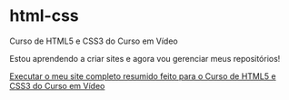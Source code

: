 # html-css
Curso de HTML5 e CSS3 do Curso em Vídeo

Estou aprendendo a criar sites e agora vou gerenciar meus repositórios!

<a href="https://novogui.github.io/html-css/Desafios/d010/index.html">Executar o meu site completo resumido feito para o Curso de HTML5 e CSS3 do Curso em Vídeo</a>